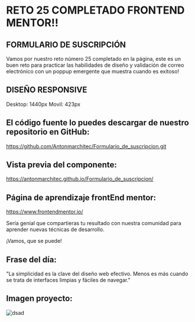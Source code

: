 # RETO 25 COMPLETADO FRONTEND MENTOR!!

## FORMULARIO DE SUSCRIPCIÓN
Vamos por nuestro reto número 25 completado en la página, este es un buen reto para practicar las habilidades de diseño y validación de correo electrónico con un poppup emergente que muestra cuando es exitoso!

## DISEÑO RESPONSIVE
Desktop: 1440px
Movil: 423px

## El código fuente lo puedes descargar de nuestro repositorio en GitHub:
https://github.com/Antonmarchitec/Formulario_de_suscripcion.git

## Vista previa del componente:
https://antonmarchitec.github.io/Formulario_de_suscripcion/

## Página de aprendizaje frontEnd mentor:
https://www.frontendmentor.io/

Sería genial que compartieras tu resultado con nuestra comunidad para aprender nuevas técnicas de desarrollo.

¡Vamos, que se puede!

## Frase del día:
"La simplicidad es la clave del diseño web efectivo. Menos es más cuando se trata de interfaces limpias y fáciles de navegar."

## Imagen proyecto:
![dsad](https://github.com/Antonmarchitec/Formulario_de_suscripcion/assets/70084380/31839c25-1c8b-4eb7-95e4-ef4a621cda73)